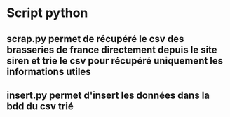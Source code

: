 # Script python
## scrap.py permet de récupéré le csv des brasseries de france directement depuis le site siren et trie le csv pour récupéré uniquement les informations utiles 
## insert.py permet d'insert les données dans la bdd du csv trié 
